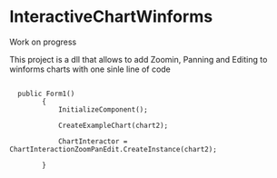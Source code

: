 # InteractiveChartWinforms
Work on progress

This project is a dll that allows to add Zoomin, Panning and Editing to winforms charts with one sinle line of code

<pre>
<code>
  public Form1()
        {
            InitializeComponent();
             
            CreateExampleChart(chart2);

            ChartInteractor = ChartInteractionZoomPanEdit.CreateInstance(chart2);

        }
</code>
</pre>
